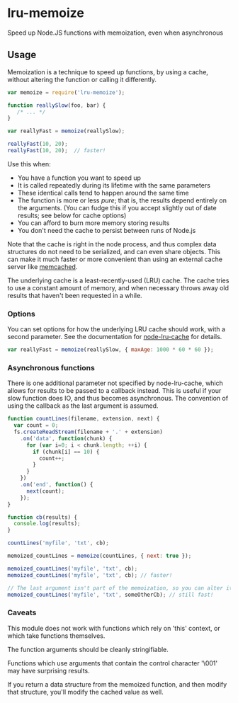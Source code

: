 # lru-memoize

Speed up Node.JS functions with memoization, even when asynchronous

## Usage

Memoization is a technique to speed up functions, by using a cache, without altering the function or calling it 
differently.

```javascript
var memoize = require('lru-memoize');

function reallySlow(foo, bar) {
   /* ... */
}

var reallyFast = memoize(reallySlow);

reallyFast(10, 20);
reallyFast(10, 20);  // faster!

```

Use this when:
- You have a function you want to speed up
- It is called repeatedly during its lifetime with the same parameters
- These identical calls tend to happen around the same time
- The function is more or less *pure*; that is, the results depend entirely on the arguments. (You can fudge this if you accept slightly out of date results; see below for cache options)
- You can afford to burn more memory storing results
- You don't need the cache to persist between runs of Node.js

Note that the cache is right in the node process, and thus complex data structures do not need to be serialized, and can even share objects. This can make it much faster or
more convenient than using an external cache server like [memcached][2].

The underlying cache is a least-recently-used (LRU) cache. The cache tries to use a constant amount of memory, and when necessary throws away old results that 
haven't been requested in a while.

### Options

You can set options for how the underlying LRU cache should work, with a second parameter. See the documentation for [node-lru-cache][1]
for details.

```javascript
var reallyFast = memoize(reallySlow, { maxAge: 1000 * 60 * 60 });
```

### Asynchronous functions

There is one additional parameter not specified by node-lru-cache, which allows for results to be passed to a callback instead. This is useful if your 
slow function does IO, and thus becomes asynchronous. The convention of using the callback as the last argument is assumed.

```javascript
function countLines(filename, extension, next) {
  var count = 0;
  fs.createReadStream(filename + '.' + extension)
    .on('data', function(chunk) {
      for (var i=0; i < chunk.length; ++i) {
        if (chunk[i] == 10) {
          count++;
        }
      }
    })
    .on('end', function() {
      next(count);
    });
}

function cb(results) {
  console.log(results);
}

countLines('myfile', 'txt', cb);

memoized_countLines = memoize(countLines, { next: true });

memoized_countLines('myfile', 'txt', cb);
memoized_countLines('myfile', 'txt', cb); // faster!

// The last argument isn't part of the memoization, so you can alter it
memoized_countLines('myfile', 'txt', someOtherCb); // still fast!
```

### Caveats

This module does not work with functions which rely on 'this' context, or which take functions themselves.

The function arguments should be cleanly stringifiable.

Functions which use arguments that contain the control character '\001' may have surprising results.

If you return a data structure from the memoized function, and then modify that structure, you'll modify the
cached value as well.

[1]: https://github.com/isaacs/node-lru-cache/
[2]: http://memcached.org/
